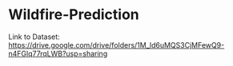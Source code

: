 # Wildfire-Prediction
Link to Dataset: https://drive.google.com/drive/folders/1M_ld6uMQS3CjMFewQ9-n4FGlq77rqLWB?usp=sharing
